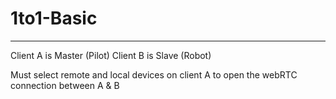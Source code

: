 
# 1to1-Basic
------------------------------------------------------------

Client A is Master (Pilot)
Client B is Slave (Robot)

Must select remote and local devices on client A to open the webRTC connection between A & B